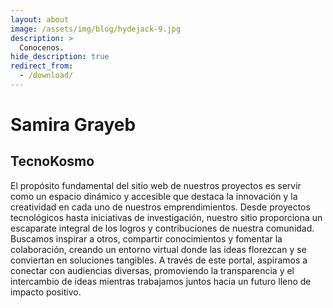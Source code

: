 ```yaml
---
layout: about
image: /assets/img/blog/hydejack-9.jpg
description: >
  Conocenos.
hide_description: true
redirect_from:
  - /download/
---
```


# Samira Grayeb 

<!--author-->

## TecnoKosmo ##

El propósito fundamental del sitio web de nuestros proyectos es servir como un espacio dinámico y accesible que destaca la innovación y la creatividad en cada uno de nuestros emprendimientos. Desde proyectos tecnológicos hasta iniciativas de investigación, nuestro sitio proporciona un escaparate integral de los logros y contribuciones de nuestra comunidad. Buscamos inspirar a otros, compartir conocimientos y fomentar la colaboración, creando un entorno virtual donde las ideas florezcan y se conviertan en soluciones tangibles. A través de este portal, aspiramos a conectar con audiencias diversas, promoviendo la transparencia y el intercambio de ideas mientras trabajamos juntos hacia un futuro lleno de impacto positivo.



